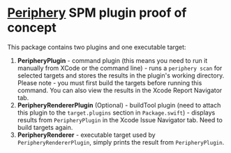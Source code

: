 # [Periphery](https://github.com/peripheryapp/periphery) SPM plugin proof of concept

This package contains two plugins and one executable target:
1. **PeripheryPlugin** - command plugin (this means you need to run it manually from XCode or the command line) - runs a `periphery scan` for selected targets and stores the results in the plugin's working directory. Please note - you must first build the targets before running this command. You can also view the results in the Xcode Report Navigator tab.
2. **PeripheryRendererPlugin** (Optional) - buildTool plugin (need to attach this plugin to the `target.plugins` section in `Package.swift`) - displays results from `PeripheryPlugin` in the Xcode Issue Navigator tab. Need to build targets again.
3. **PeripheryRenderer** - executable target used by `PeripheryRendererPlugin`, simply prints the result from `PeripheryPlugin`.

